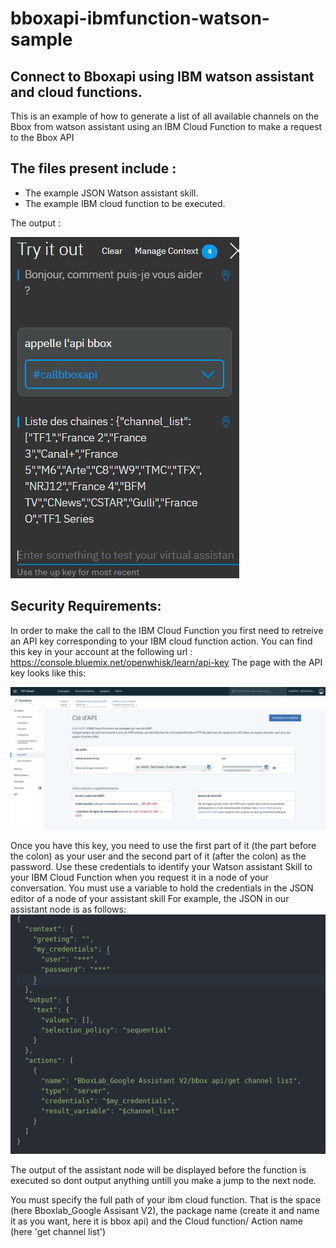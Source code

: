 # bboxapi-ibmfunction-watson-sample

## Connect to Bboxapi using IBM watson assistant and cloud functions.
This is an example of how to generate a list of all available channels on the Bbox from watson assistant using an IBM Cloud Function to make a request to the Bbox API

## The files  present include :
* The example JSON Watson assistant skill.
* The example IBM cloud function to be executed.

The output :



![](result.png?raw=true)

## Security Requirements:
In order to make the call to the IBM Cloud Function you first need to retreive an API key corresponding to your IBM cloud function action.
You can find this key in your account at the following url : https://console.bluemix.net/openwhisk/learn/api-key
The page with the API key looks like this:

![](api_key_page.png?raw=true)

Once you have this key, you need to use the first part of it (the part before the colon) as your user and the second part of it (after the colon) as the password. Use these credentials to identify your Watson assistant Skill to your IBM Cloud Function when you request it in a node of your conversation.
You must use a variable to hold the credentials in the JSON editor of a node of your assistant skill
For example, the JSON in our assistant node is as follows:
![](node-json.png?raw=true)

The output of the assistant node will be displayed before the function is executed so dont output anything untill you make a jump to the next node.

You must specify the full path of your ibm cloud function. That is the space (here Bboxlab_Google Assisant V2), the package name (create it and name it as you want, here it is bbox api) and the Cloud function/ Action name (here 'get channel list')
